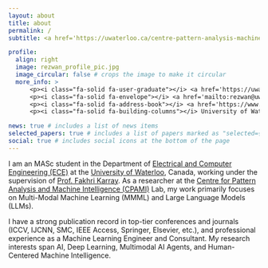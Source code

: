 ```yaml
---
layout: about
title: about
permalink: /
subtitle: <a href='https://uwaterloo.ca/centre-pattern-analysis-machine-intelligence/profiles/md-rezwanul-haque'>MASc Candidate</a>, University of Waterloo (UW), Canada.

profile:
  align: right
  image: rezwan_profile_pic.jpg
  image_circular: false # crops the image to make it circular
  more_info: >
      <p><i class="fa-solid fa-user-graduate"></i> <a href='https://uwaterloo.ca/centre-pattern-analysis-machine-intelligence/profiles/md-rezwanul-haque'>Grad Student</a></p>
      <p><i class="fa-solid fa-envelope"></i> <a href='mailto:rezwan@uwaterloo.ca'>rezwan@uwaterloo.ca</a></p>
      <p><i class="fa-solid fa-address-book"></i> <a href='https://www.google.com/maps/dir//200+University+Ave+W,+Waterloo,+ON+N2L+3G1/data=!4m6!4m5!1m1!4e2!1m2!1m1!1s0x882bf41d17fd2453:0x30fec4d067f7c48d?sa=X&ved=1t:707&ictx=111'>200 University Ave W, Waterloo, ON N2L 3G1</a></p>
      <p><i class="fa-solid fa-building-columns"></i> University of Waterloo, Ontario, Canada</p>

news: true # includes a list of news items
selected_papers: true # includes a list of papers marked as "selected={true}"
social: true # includes social icons at the bottom of the page
---
```

I am an MASc student in the Department of [Electrical and Computer Engineering (ECE)](https://uwaterloo.ca/electrical-computer-engineering/) at the [University of Waterloo](https://uwaterloo.ca/), Canada, working under the supervision of [Prof. Fakhri Karray](https://uwaterloo.ca/scholar/karray). As a researcher at the [Centre for Pattern Analysis and Machine Intelligence (CPAMI)](https://uwaterloo.ca/centre-pattern-analysis-machine-intelligence/) Lab, my work primarily focuses on Multi-Modal Machine Learning (MMML) and Large Language Models (LLMs). 

I have a strong publication record in top-tier conferences and journals (ICCV, IJCNN, SMC, IEEE Access, Springer, Elsevier, etc.), and professional experience as a Machine Learning Engineer and Consultant. My research interests span AI, Deep Learning, Multimodal AI Agents, and Human-Centered Machine Intelligence.
